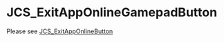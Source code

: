 # JCS_ExitAppOnlineGamepadButton

Please see [JCS_ExitAppOnlineButton](https://jcs090218.github.io/JCSUnity/ScriptReference/index.html?page=UI_sl_Button_sl_Network_sl_JCS_ExitAppOnlineButton)
